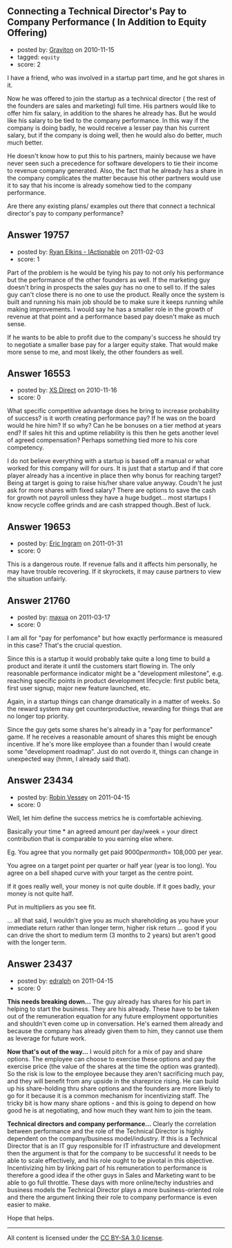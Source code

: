 ## Connecting a Technical Director's Pay to Company Performance ( In Addition to Equity Offering)

- posted by: [Graviton](https://stackexchange.com/users/-1/85-graviton) on 2010-11-15
- tagged: `equity`
- score: 2

I have a friend, who was involved in a startup part time, and he got shares in it.

Now he was offered to join the startup as a technical director ( the rest of the founders are sales and marketing) full time. His partners would like to offer him fix salary, in addition to the shares he already has. But he would like his salary to be tied to the company performance. In this way if the company is doing badly, he would receive a lesser pay than his current salary, but if the company is doing well, then he would also do better, much much better.

He doesn't know how to put this to his partners, mainly because we have never seen such a precedence for software developers to tie their income to revenue company generated. Also, the fact that he already has a share in the company complicates the matter because his other partners would use it to say that his income is already somehow tied to the company performance.

Are there any existing plans/ examples out there that connect a technical director's pay to company performance?


## Answer 19757

- posted by: [Ryan Elkins - IActionable](https://stackexchange.com/users/-1/2566-ryan-elkins-iactionable) on 2011-02-03
- score: 1

Part of the problem is he would be tying his pay to not only his performance but the performance of the other founders as well. If the marketing guy doesn't bring in prospects the sales guy has no one to sell to. If the sales guy can't close there is no one to use the product. Really once the system is built and running his main job should be to make sure it keeps running while making improvements. I would say he has a smaller role in the growth of revenue at that point and a performance based pay doesn't make as much sense. 

If he wants to be able to profit due to the company's success he should try to negotiate a smaller base pay for a larger equity stake. That would make more sense to me, and most likely, the other founders as well. 


## Answer 16553

- posted by: [XS Direct](https://stackexchange.com/users/-1/4834-xs-direct) on 2010-11-16
- score: 0

What specific competitive advantage does he bring to increase probability of success? 
is it worth creating performance pay? If he was on the board would he hire him? If so why?
Can he be bonuses on a tier method at years end? 
If sales hit this and uptime reliability is this then he gets another level of agreed compensation?
Perhaps something tied more to his core competency. 

I do not believe everything with a startup is based off a manual or what worked for this company will for ours. It is just that a startup and if that core player already has a incentive in place then why bonus for reaching target? Being at target is going to raise his/her share value anyway. Coudn't he just ask for more shares with fixed salary? There are options to save the cash for growth not payroll unless they have a huge budget... most startups I know recycle coffee grinds and are cash strapped though..Best of luck.


## Answer 19653

- posted by: [Eric Ingram](https://stackexchange.com/users/-1/6946-eric-ingram) on 2011-01-31
- score: 0

This is a dangerous route. If revenue falls and it affects him personally, he may have trouble recovering. If it skyrockets, it may cause partners to view the situation unfairly.


## Answer 21760

- posted by: [maxua](https://stackexchange.com/users/-1/8650-maxua) on 2011-03-17
- score: 0

I am all for "pay for perfomance" but how exactly performance is measured in this case? That's the crucial question. 

Since this is a startup it would probably take quite a long time to build a product and iterate it until the customers start flowing in. The only reasonable performance indicator might be a "development milestone", e.g. reaching specific points in product development lifecycle: first public beta, first user signup, major new feature launched, etc.

Again, in a startup things can change dramatically in a matter of weeks. So the reward system may get counterproductive, rewarding for things that are no longer top priority.

Since the guy gets some shares he's already in a "pay for performance" game. If he receives a reasonable amount of shares this might be enough incentive. If he's more like employee than a founder than I would create some "development roadmap". Just do not overdo it, things can change in unexpected way (hmm, I already said that).




## Answer 23434

- posted by: [Robin Vessey](https://stackexchange.com/users/-1/984-robin-vessey) on 2011-04-15
- score: 0

Well, let him define the success metrics he is comfortable achieving.

Basically your time * an agreed amount per day/week = your direct contribution that is comparable to you earning else where.

Eg.
You agree that you normally get paid $9000 per month = ~$108,000 per year.

You agree on a target point per quarter or half year (year is too long). You agree on a bell shaped curve with your target as the centre point.

If it goes really well, your money is not quite double.
If it goes badly, your money is not quite half.

Put in multipliers as you see fit.

... all that said, I wouldn't give you as much shareholding as you have your immediate return rather than longer term, higher risk return ... good if you can drive the short to medium term (3 months to 2 years) but aren't good with the longer term.



## Answer 23437

- posted by: [edralph](https://stackexchange.com/users/-1/9362-edralph) on 2011-04-15
- score: 0

**This needs breaking down...**
The guy already has shares for his part in helping to start the business.  They are his already.  These have to be taken out of the remuneration equation for any future employment opportunities and shouldn't even come up in conversation.  He's earned them already and because the company has already given them to him, they cannot use them as leverage for future work.

**Now that's out of the way...**
I would pitch for a mix of pay and share options. The employee can choose to exercise these options and pay the exercise price (the value of the shares at the time the option was granted).  So the risk is low to the employee because they aren't sacrificing much pay, and they will benefit from any upside in the shareprice rising.  He can build up his share-holding thru share options and the founders are more likely to go for it because it is a common mechanism for incentivizing staff.  The tricky bit is how many share options - and this is going to depend on how good he is at negotiating, and how much they want him to join the team.

**Technical directors and company performance...**
Clearly the correlation between performance and the role of the Technical Director is highly dependent on the company/business model/industry.  If this is a Technical Director that is an IT guy responsible for IT infrastructure and development then the argument is that for the company to be successful it needs to be able to scale effectively, and his role ought to be pivotal in this objective.  Incentivizing him by linking part of his remuneration to performance is therefore a good idea if the other guys in Sales and Marketing want to be able to go full throttle.  These days with more online/techy industries and business models the Technical Director plays a more business-oriented role and there the argument linking their role to company performance is even easier to make.

Hope that helps.



---

All content is licensed under the [CC BY-SA 3.0 license](https://creativecommons.org/licenses/by-sa/3.0/).
